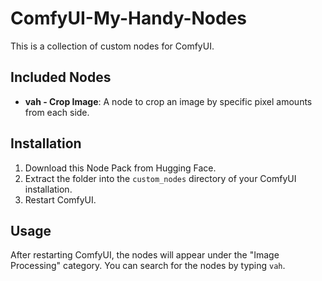 # ComfyUI-My-Handy-Nodes
This is a collection of custom nodes for ComfyUI.

## Included Nodes
- **vah - Crop Image**: A node to crop an image by specific pixel amounts from each side.

## Installation
1. Download this Node Pack from Hugging Face.
2. Extract the folder into the `custom_nodes` directory of your ComfyUI installation.
3. Restart ComfyUI.

## Usage
After restarting ComfyUI, the nodes will appear under the "Image Processing" category. You can search for the nodes by typing `vah`.
